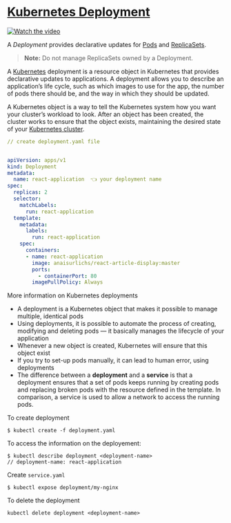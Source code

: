 # [Kubernetes Deployment](https://www.redhat.com/en/topics/containers/what-is-kubernetes-deployment)

[![Watch the video](https://i.ytimg.com/vi/EUitQ8DaZW8/maxresdefault.jpg)](https://www.youtube.com/embed/mNK14yXIZF4)

A _Deployment_ provides declarative updates for [Pods](https://kubernetes.io/docs/concepts/workloads/pods/) and [ReplicaSets](https://kubernetes.io/docs/concepts/workloads/controllers/replicaset/).

> **Note:** Do not manage ReplicaSets owned by a Deployment.

A  [Kubernetes](https://www.redhat.com/en/topics/containers/what-is-kubernetes)  deployment is a resource object in Kubernetes that provides declarative updates to applications. A deployment allows you to describe an application’s life cycle, such as which images to use for the app, the number of pods there should be, and the way in which they should be updated.

A Kubernetes object is a way to tell the Kubernetes system how you want your cluster’s workload to look. After an object has been created, the cluster works to ensure that the object exists, maintaining the desired state of your  [Kubernetes cluster](https://www.redhat.com/en/topics/containers/what-is-a-kubernetes-cluster).

```yaml
// create deployment.yaml file


apiVersion: apps/v1
kind: Deployment
metadata:
  name: react-application  👈 your deployment name
spec:
  replicas: 2
  selector:
    matchLabels:
      run: react-application
  template:
    metadata:
      labels:
        run: react-application
    spec:
      containers:
      - name: react-application
        image: anaisurlichs/react-article-display:master
        ports:
          - containerPort: 80
        imagePullPolicy: Always

```

More information on Kubernetes deployments

-   A deployment is a Kubernetes object that makes it possible to manage multiple, identical pods
-   Using deployments, it is possible to automate the process of creating, modifying and deleting pods — it basically manages the lifecycle of your application
-   Whenever a new object is created, Kubernetes will ensure that this object exist
-   If you try to set-up pods manually, it can lead to human error, using deployments
-   The difference between a **deployment** and a **service** is that a deployment ensures that a set of pods keeps running by creating pods and replacing broken pods with the resource defined in the template. In comparison, a service is used to allow a network to access the running pods.


To create deployment
```shell
$ kubectl create -f deployment.yaml
```

To access the information on the deployement:
```
$ kubectl describe deployment <deployment-name> 
// deployment-name: react-application
```

Create `service.yaml`
```
$ kubectl expose deployment/my-nginx
```



To delete the deployment
```
kubectl delete deployment <deployment-name>
```
